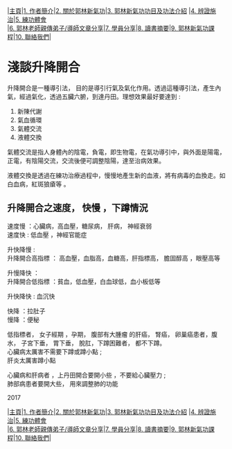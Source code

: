 |[主頁](/README.md)|[1. 作者簡介](/a10.md)|[2. 關於郭林新氣功](/a1.md)|[3. 郭林新氣功功目及功法介紹](/a2.md) |[4. 辨證施治](/a3.md)|[5. 練功體會](/a5.md)  
|[6. 郭林老師親傳弟子/導師文章分享](/a6.md)|[7. 學員分享](/a7.md)|[8. 讀書摘要](/a4.md)|[9. 郭林新氣功課程](/郭林新氣功課程.md)|[10. 聯絡我們](/a9.md)|    
# 淺談升降開合  

升降開合是一種導引法， 目的是導引行氣及氣化作用。透過這種導引法，產生內氣，經過氣化，透過五臟六腑，到達丹田。理想效果最好要達到 :   

1. 新陳代謝  
2. 氣血循環  
3. 氣體交流  
4. 液體交換  

氣體交流是指人身體內的陰電，負電，即生物電，在氣功導引中，與外面是陽電，正電，有陰陽交流，交流後便可調整陰陽，達至治病效果。  

液體交換是透過在練功治療過程中，慢慢地產生新的血液，將有病毒的血換走。如白血病，紅斑狼瘡等 。  

## 升降開合之速度， 快慢 ，下蹲情況  

速度慢 ：心臟病，高血壓，糖尿病， 肝病， 神經衰弱  
速度快 : 低血壓 ，神經官能症  

升快降慢 :  
升降開合高指標 ： 高血壓，血脂高，血糖高，肝指標高， 膽固醇高 ，眼壓高等  

升慢降快 ：  
升降開合低指標 ：貧血，低血壓，白血球低，血小板低等  

升快降快 : 血沉快  

快降 ：拉肚子  
慢降 ：便秘  

低指標者， 女子經期 ，孕期， 腹部有大腫瘤 的肝癌， 腎癌， 卵巢癌患者，腹水， 子宮下垂， 胃下垂， 脫肛，下蹲困難者， 都不下蹲。  
心臟病太厲害不需要下蹲或蹲小點 ;  
肝炎太厲害蹲小點  

心臟病和肝病者 ，上丹田開合要開小些 ，不要給心臟壓力 ;  
肺部病患者要開大些， 用來調整肺的功能  

2017 

|[主頁](/README.md)|[1. 作者簡介](/a10.md)|[2. 關於郭林新氣功](/a1.md)|[3. 郭林新氣功功目及功法介紹](/a2.md) |[4. 辨證施治](/a3.md)|[5. 練功體會](/a5.md)  
|[6. 郭林老師親傳弟子/導師文章分享](/a6.md)|[7. 學員分享](/a7.md)|[8. 讀書摘要](/a4.md)|[9. 郭林新氣功課程](/郭林新氣功課程.md)|[10. 聯絡我們](/a9.md)|    
